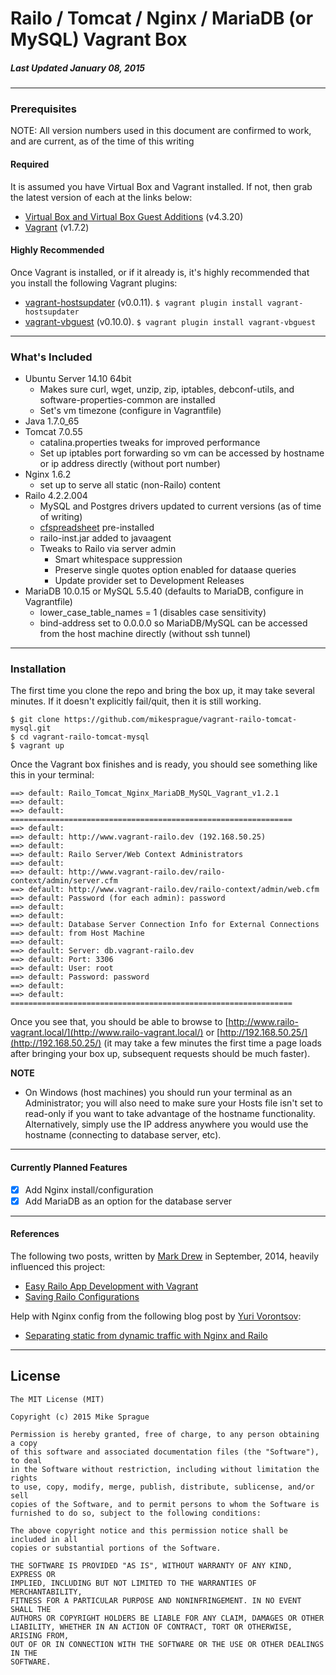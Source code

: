 # Railo / Tomcat / Nginx / MariaDB (or MySQL) Vagrant Box
##### Last Updated January 08, 2015
---

### Prerequisites
NOTE: All version numbers used in this document are confirmed to work, and are current, as of the time of this writing

#### Required
It is assumed you have Virtual Box and Vagrant installed. If not, then grab the latest version of each at the links below:
* [Virtual Box and Virtual Box Guest Additions](https://www.virtualbox.org/wiki/Downloads) (v4.3.20)
* [Vagrant](https://www.vagrantup.com/downloads.html) (v1.7.2)

#### Highly Recommended
Once Vagrant is installed, or if it already is, it's highly recommended that you install the following Vagrant plugins:
* [vagrant-hostsupdater](https://github.com/cogitatio/vagrant-hostsupdater) (v0.0.11).
```$ vagrant plugin install vagrant-hostsupdater```
* [vagrant-vbguest](https://github.com/dotless-de/vagrant-vbguest) (v0.10.0).
```$ vagrant plugin install vagrant-vbguest```

---

### What's Included
* Ubuntu Server 14.10 64bit
	* Makes sure curl, wget, unzip, zip, iptables, debconf-utils, and software-properties-common are installed
	* Set's vm timezone (configure in Vagrantfile)
* Java 1.7.0_65
* Tomcat 7.0.55
	* catalina.properties tweaks for improved performance
	* Set up iptables port forwarding so vm can be accessed by hostname or ip address directly (without port number)
* Nginx 1.6.2
	* set up to serve all static (non-Railo) content
* Railo 4.2.2.004
	* MySQL and Postgres drivers updated to current versions (as of time of writing)
	* [cfspreadsheet](https://github.com/teamcfadvance/cfspreadsheet-railo) pre-installed
	* railo-inst.jar added to javaagent
	* Tweaks to Railo via server admin
		* Smart whitespace suppression
		* Preserve single quotes option enabled for dataase queries
		* Update provider set to Development Releases
* MariaDB 10.0.15 or MySQL 5.5.40 (defaults to MariaDB, configure in Vagrantfile)
	* lower_case_table_names = 1 (disables case sensitivity)
	* bind-address set to 0.0.0.0 so MariaDB/MySQL can be accessed from the host machine directly (without ssh tunnel)

---

### Installation
The first time you clone the repo and bring the box up, it may take several minutes. If it doesn't explicitly fail/quit, then it is still working.
```
$ git clone https://github.com/mikesprague/vagrant-railo-tomcat-mysql.git
$ cd vagrant-railo-tomcat-mysql
$ vagrant up
```

Once the Vagrant box finishes and is ready, you should see something like this in your terminal:
```
==> default: Railo_Tomcat_Nginx_MariaDB_MySQL_Vagrant_v1.2.1
==> default:
==> default: ===============================================================
==> default:
==> default: http://www.vagrant-railo.dev (192.168.50.25)
==> default:
==> default: Railo Server/Web Context Administrators
==> default:
==> default: http://www.vagrant-railo.dev/railo-context/admin/server.cfm
==> default: http://www.vagrant-railo.dev/railo-context/admin/web.cfm
==> default: Password (for each admin): password
==> default:
==> default:
==> default: Database Server Connection Info for External Connections
==> default: from Host Machine
==> default:
==> default: Server: db.vagrant-railo.dev
==> default: Port: 3306
==> default: User: root
==> default: Password: password
==> default:
==> default: ===============================================================
```
Once you see that, you should be able to browse to [http://www.railo-vagrant.local/](http://www.railo-vagrant.local/)
or [http://192.168.50.25/](http://192.168.50.25/)
(it may take a few minutes the first time a page loads after bringing your box up, subsequent requests should be much faster).

**NOTE**
* On Windows (host machines) you should run your terminal as an Administrator; you will also need to make sure your Hosts file isn't set to read-only if you want to take advantage of the hostname functionality. Alternatively, simply use the IP address anywhere you would use the hostname (connecting to database server, etc).

---

#### Currently Planned Features
* [x] Add Nginx install/configuration
* [x] Add MariaDB as an option for the database server

---

#### References
The following two posts, written by [Mark Drew](http://www.markdrew.co.uk/blog/) in September, 2014, heavily influenced this project:
* [Easy Railo App Development with Vagrant](http://blog.cmdbase.io/easy-railo-development-with-vagrant/)
* [Saving Railo Configurations](http://blog.cmdbase.io/saving-railo-configurations/)


Help with Nginx config from the following blog post by [Yuri Vorontsov](http://www.silverink.nl/):
* [Separating static from dynamic traffic with Nginx and Railo](http://www.silverink.nl/splitting-static-dynamic-traffic-nginx-railo/)

---

## License
```
The MIT License (MIT)

Copyright (c) 2015 Mike Sprague

Permission is hereby granted, free of charge, to any person obtaining a copy
of this software and associated documentation files (the "Software"), to deal
in the Software without restriction, including without limitation the rights
to use, copy, modify, merge, publish, distribute, sublicense, and/or sell
copies of the Software, and to permit persons to whom the Software is
furnished to do so, subject to the following conditions:

The above copyright notice and this permission notice shall be included in all
copies or substantial portions of the Software.

THE SOFTWARE IS PROVIDED "AS IS", WITHOUT WARRANTY OF ANY KIND, EXPRESS OR
IMPLIED, INCLUDING BUT NOT LIMITED TO THE WARRANTIES OF MERCHANTABILITY,
FITNESS FOR A PARTICULAR PURPOSE AND NONINFRINGEMENT. IN NO EVENT SHALL THE
AUTHORS OR COPYRIGHT HOLDERS BE LIABLE FOR ANY CLAIM, DAMAGES OR OTHER
LIABILITY, WHETHER IN AN ACTION OF CONTRACT, TORT OR OTHERWISE, ARISING FROM,
OUT OF OR IN CONNECTION WITH THE SOFTWARE OR THE USE OR OTHER DEALINGS IN THE
SOFTWARE.
```
